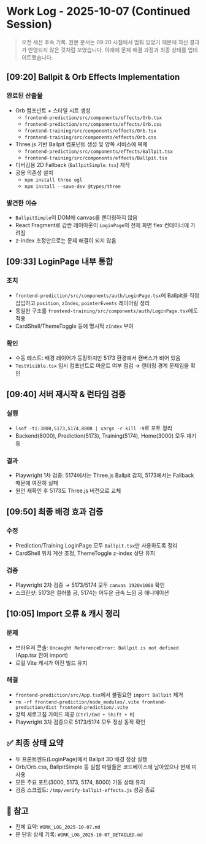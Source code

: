 # Work Log - 2025-10-07 (Continued Session)

> 오전 세션 후속 기록. 원본 문서는 09:20 시점에서 멈춰 있었기 때문에 최신 결과가 반영되지 않은 것처럼 보였습니다. 아래에 문제 해결 과정과 최종 상태를 업데이트했습니다.

## [09:20] Ballpit & Orb Effects Implementation

### 완료된 산출물
- Orb 컴포넌트 + 스타일 시트 생성  
  - `frontend-prediction/src/components/effects/Orb.tsx`  
  - `frontend-prediction/src/components/effects/Orb.css`  
  - `frontend-training/src/components/effects/Orb.tsx`  
  - `frontend-training/src/components/effects/Orb.css`
- Three.js 기반 Ballpit 컴포넌트 생성 및 양쪽 서비스에 복제  
  - `frontend-prediction/src/components/effects/Ballpit.tsx`  
  - `frontend-training/src/components/effects/Ballpit.tsx`
- 디버깅용 2D Fallback (`BallpitSimple.tsx`) 제작
- 공용 의존성 설치  
  - `npm install three ogl`  
  - `npm install --save-dev @types/three`

### 발견한 이슈
- `BallpitSimple`이 DOM에 canvas를 렌더링하지 않음
- React Fragment로 감싼 레이아웃이 `LoginPage`의 전체 화면 flex 컨테이너에 가려짐
- z-index 조정만으로는 문제 해결이 되지 않음

## [09:33] LoginPage 내부 통합

### 조치
- `frontend-prediction/src/components/auth/LoginPage.tsx`에 Ballpit을 직접 삽입하고 `position`, `zIndex`, `pointerEvents` 레이어링 정리
- 동일한 구조를 `frontend-training/src/components/auth/LoginPage.tsx`에도 적용
- CardShell/ThemeToggle 등에 명시적 `zIndex` 부여

### 확인
- 수동 테스트: 배경 레이어가 등장하지만 5173 환경에서 캔버스가 비어 있음
- `TestVisible.tsx` 임시 컴포넌트로 마운트 여부 점검 → 렌더링 경계 문제임을 확인

## [09:40] 서버 재시작 & 런타임 검증

### 실행
- `lsof -ti:3000,5173,5174,8000 | xargs -r kill -9`로 포트 정리
- Backend(8000), Prediction(5173), Training(5174), Home(3000) 모두 재기동

### 결과
- Playwright 1차 검증: 5174에서는 Three.js Ballpit 감지, 5173에서는 Fallback 때문에 여전히 실패
- 원인 재확인 후 5173도 Three.js 버전으로 교체

## [09:50] 최종 배경 효과 검증

### 수정
- Prediction/Training LoginPage 모두 `Ballpit.tsx`만 사용하도록 정리
- CardShell 위치 계산 조정, ThemeToggle z-index 상단 유지

### 검증
- Playwright 2차 검증 → 5173/5174 모두 `canvas 1920x1080` 확인
- 스크린샷: 5173은 컬러풀 공, 5174는 어두운 금속 느낌 공 애니메이션

## [10:05] Import 오류 & 캐시 정리

### 문제
- 브라우저 콘솔: `Uncaught ReferenceError: Ballpit is not defined` (App.tsx 잔여 import)
- 로컬 Vite 캐시가 이전 빌드 유지

### 해결
- `frontend-prediction/src/App.tsx`에서 불필요한 `import Ballpit` 제거
- `rm -rf frontend-prediction/node_modules/.vite frontend-prediction/dist frontend-prediction/.vite`
- 강력 새로고침 가이드 제공 (`Ctrl/Cmd + Shift + R`)
- Playwright 3차 검증으로 5173/5174 모두 정상 동작 확인

## ✅ 최종 상태 요약
- 두 프론트엔드(LoginPage)에서 Ballpit 3D 배경 정상 실행
- Orb/Orb.css, BallpitSimple 등 실험 파일들은 코드베이스에 남아있으나 현재 미사용
- 모든 주요 포트(3000, 5173, 5174, 8000) 기동 상태 유지
- 검증 스크립트: `/tmp/verify-ballpit-effects.js` 성공 종료

## 📌 참고
- 전체 요약: `WORK_LOG_2025-10-07.md`
- 분 단위 상세 기록: `WORK_LOG_2025-10-07_DETAILED.md`

